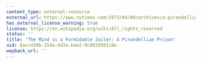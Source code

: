 ```yaml
---
content_type: external-resource
external_url: https://www.nytimes.com/1973/04/08/archives/a-pirandellian-prison-the-mind-is-a-formidable-jailer.html
has_external_license_warning: true
license: https://en.wikipedia.org/wiki/All_rights_reserved
status: ''
title: 'The Mind is a Formidable Jailer: A Pirandellian Prison'
uid: 6accd30b-254a-4d3a-bae2-9c8929501c8e
wayback_url: ''
---
```

